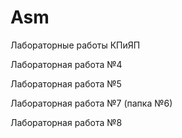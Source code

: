 # Asm
Лабораторные работы КПиЯП

Лабораторная работа №4

Лабораторная работа №5

Лабораторная работа №7 (папка №6)

Лабораторная работа №8
